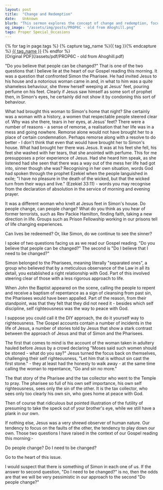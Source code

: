 ```yaml
---
layout: post
title:  "Change and Redemption"
date:   Unknown
blurb: "This sermon explores the concept of change and redemption, focusing on the story of Simon the Pharisee and a notorious woman who seeks forgiveness at Jesus' feet. It raises two key questions: 'Do you believe that people can be changed?' and 'Do I believe that I need to be changed?'. The sermon suggests that our answers to these questions reflect our understanding of human nature and our own need for change and redemption."
og_image: "/assets/img/posts/PROP6C - old from Ahoghill.png"
tags: Proper Special_Occasions
---    
```

<div class="tag-pills">
  {% for tag in page.tags %}
    {% capture tag_name %}{{ tag }}{% endcapture %}
    <a href="{{ site.baseurl }}/tag/{{ tag_name | slugify }}" class="tag-pill">{{ tag_name }}</a>
  {% endfor %}
</div>
[Original PDF](/assets/pdf/PROP6C - old from Ahoghill.pdf)

"Do you believe that people can be changed?"
That is one of the two questions that I believe lie at the heart of our Gospel reading this morning. It was a question that confronted Simon the Pharisee. He had invited Jesus to his house and a notorious woman came in and, in what to him was a quite shameless behaviour, she threw herself weeping at Jesus' feet, pouring perfume on his feet. Clearly if Jesus saw himself as some sort of prophet then, in Simon's eyes, he certainly did not show it by condoning this sort of behaviour.

What had brought this woman to Simon's home that night? She certainly was a woman with a history, a women that respectable people steered clear of. Why was she there, tears in her eyes, at Jesus' feet? There were a number of reasons - a sense of remorse, a realisation that her life was in a mess and going nowhere. Remorse alone would not have brought her to a place of certain condemnation. Perhaps remorse along with a resolve to do better - I don't think that even that would have brought her to Simon's house. What had brought her there was Jesus. It was at his feet she fell, his feet she washed with her tears, that she anointed with perfume. This for me presupposes a prior experience of Jesus. Had she heard him speak, as she listened had she seen that there was a way out of the mess her life had got into, sinner though she was? Recognising in her own situation, words God had spoken through the prophet Ezekiel when the people languished in exile; "I have no pleasure in the death of the wicked, but that the wicked turn from their ways and live." (Ezekiel 33:11) - words you may recognise from the declaration of absolution in the service of morning and evening prayer.

It was a different woman who knelt at Jesus feet in Simon's house. Do people change, can people change? What do you think as you hear of former terrorists, such as Rev Packie Hamilton, finding faith, taking a new direction in life. Groups such as Prison Fellowship working in our prisons tell of life changing experiences.

Can lives be redeemed? Or, like Simon, do we continue to see the sinner?

I spoke of two questions facing us as we read our Gospel reading. "Do you believe that people can be changed?" The second is "Do I believe that I need to be changed?"

Simon belonged to the Pharisees, meaning literally "separated ones", a group who believed that by a meticulous observance of the Law in all its detail, you established a right relationship with God. Part of this involved steering clear of those with a less rigorous approach to life.

When John the Baptist appeared on the scene, calling the people to repent and receive a baptism of repentance as a sign of cleansing from past sin, the Pharisees would have been appalled. Part of the reason, from their standpoint, was that they felt that they did not need it - besides which self discipline, self righteousness was the way to peace with God.

I suppose you could call it the DIY approach, the do it yourself way to righteousness. The Gospel accounts contain a number of incidents in the life of Jesus, a number of stories told by Jesus that show a stark contrast between the approach of Jesus and that of Simon and the Pharisees.

The first that comes to mind is the account of the woman taken in adultery hauled before Jesus by a crowd declaring "Moses said such women should be stoned - what do you say?" Jesus turned the focus back on themselves, challenging their self righteousness, "Let him that is without sin cast the first stone." - they at least had the honesty to walk away - at the same time calling the woman to repentance, "Go and sin no more."

The that story of the Pharisee and the tax collector who went to the Temple to pray. The pharisee so full of his own self importance, his own self righteousness, sees only the sin of the other. It is the tax collector, who sees only too clearly his own sin, who goes home at peace with God.

Then of course that ridiculous but pointed illustration of the futility of presuming to take the speck out of your brother's eye, while we still have a plank in our own.

If nothing else, Jesus was a very shrewd observer of human nature. Our tendency to focus on the faults of the other, the tendency to play down our own. Those two questions I have raised in the context of our Gospel reading this morning:-

Do people change?
Do I need to be changed?

Go to the heart of this issue.

I would suspect that there is something of Simon in each one of us. If the answer to second question, "Do I need to be changed?" is no, then the odds are that we will be very pessimistic in our approach to the second "Do people change?"
